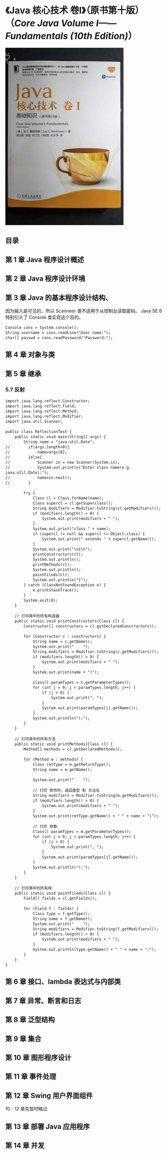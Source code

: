 # 《Java 核心技术 卷I》（原书第十版）（*Core Java Volume I——Fundamentals (10th Edition)*）

![](CJV-I.jpg)

## 目录

## 第 1 章 Java 程序设计概述
## 第 2 章 Java 程序设计环境
## 第 3 章 Java 的基本程序设计结构、

因为输入是可见的，所以 Scanneer 类不适用于从控制台读取密码。 Java SE 6 特别引入了 Console 类实现这个目的。

	Console cons = System.console();
    String username = cons.readLine("User name:");
    char[] passwd = cons.readPassword("Password:");

## 第 4 章 对象与类

## 第 5 章 继承

### 5.7 反射

	import java.lang.reflect.Constructor;
	import java.lang.reflect.Field;
	import java.lang.reflect.Method;
	import java.lang.reflect.Modifier;
	import java.util.Scanner;
	
	public class ReflectionTest {
	    public static void main(String[] args) {
	        String name = "java.util.Date";
	//        if(args.length>0){
	//            name=args[0];
	//        }else{
	//            Scanner in = new Scanner(System.in);
	//            System.out.println("Enter class name(e.g. java.util.Date):");
	//            name=in.next();
	//        }
	
	        try {
	            Class cl = Class.forName(name);
	            Class supercl = cl.getSuperclass();
	            String modifiers = Modifier.toString(cl.getModifiers());
	            if (modifiers.length() > 0) {
	                System.out.print(modifiers + " ");
	            }
	            System.out.print("class " + name);
	            if (supercl != null && supercl != Object.class) {
	                System.out.print(" extends " + supercl.getName());
	            }
	            System.out.print("\n{\n");
	            printConstructors(cl);
	            System.out.println();
	            printMethods(cl);
	            System.out.println();
	            paintFileds(cl);
	            System.out.println("}");
	        } catch (ClassNotFoundException e) {
	            e.printStackTrace();
	        }
	        System.exit(0);
	    }
	
	    // 打印类中的所有构造器
	    public static void printConstructors(Class cl) {
	        Constructor[] constructors = cl.getDeclaredConstructors();
	
	        for (Constructor c : constructors) {
	            String name = c.getName();
	            System.out.print("    ");
	            String modifiers = Modifier.toString(c.getModifiers());
	            if (modifiers.length() > 0) {
	                System.out.print(modifiers + " ");
	            }
	            System.out.print(name + "(");
	
	            Class[] paramTypes = c.getParameterTypes();
	            for (int j = 0; j < paramTypes.length; j++) {
	                if (j > 0) {
	                    System.out.print(", ");
	                }
	                System.out.print(paramTypes[j].getName());
	            }
	            System.out.println(");");
	        }
	    }
	
	    // 打印类中的所有方法
	    public static void printMethods(Class cl) {
	        Method[] methods = cl.getDeclaredMethods();
	
	        for (Method m : methods) {
	            Class retType = m.getReturnType();
	            String name = m.getName();
	
	            System.out.print("    ");
	
	            // 打印 修饰符，返回类型 和 方法名
	            String modifiers = Modifier.toString(m.getModifiers());
	            if (modifiers.length() > 0) {
	                System.out.print(modifiers + " ");
	            }
	            System.out.print(retType.getName() + " " + name + "(");
	
	            // 打印 参数
	            Class[] paramTypes = m.getParameterTypes();
	            for (int j = 0; j < paramTypes.length; j++) {
	                if (j > 0) {
	                    System.out.print(", ");
	                }
	                System.out.print(paramTypes[j].getName());
	            }
	            System.out.println(");");
	        }
	    }
	
	    // 打印类中的所有域
	    public static void paintFileds(Class cl) {
	        Field[] fields = cl.getFields();
	
	        for (Field f : fields) {
	            Class type = f.getType();
	            String name = f.getName();
	            System.out.print("    ");
	            String modifiers = Modifier.toString(f.getModifiers());
	            if (modifiers.length() > 0) {
	                System.out.print(modifiers + " ");
	            }
	            System.out.println(type.getName() + " " + name + ";");
	        }
	    }
	}

## 第 6 章 接口、lambda 表达式与内部类

## 第 7 章 异常、断言和日志

## 第 8 章 泛型结构

## 第 9 章 集合

## 第 10 章 图形程序设计

## 第 11 章 事件处理

## 第 12 章 Swing 用户界面组件

10 - 12 章先暂时略过

## 第 13 章 部署 Java 应用程序

## 第 14 章 并发


